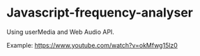 # Javascript-frequency-analyser
Using userMedia and Web Audio API.

Example: https://www.youtube.com/watch?v=okMfwg15lz0
